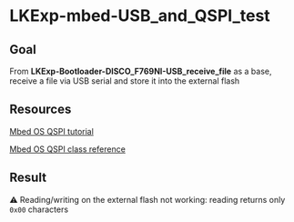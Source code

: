 # LKExp-mbed-USB_and_QSPI_test

## Goal

From **LKExp-Bootloader-DISCO_F769NI-USB_receive_file** as a base, receive a file via USB serial and store it into the external flash

## Resources

[Mbed OS QSPI tutorial](https://os.mbed.com/docs/mbed-os/v6.2/apis/spi-apis.html)

[Mbed OS QSPI class reference](https://os.mbed.com/docs/mbed-os/v6.2/mbed-os-api-doxy/classmbed_1_1_q_s_p_i.html)

## Result

⚠️ Reading/writing on the external flash not working: reading returns only `0x00` characters
